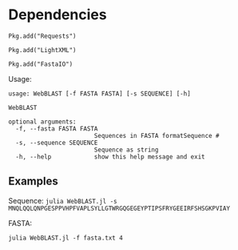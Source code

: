 # Dependencies
```
Pkg.add("Requests")

Pkg.add("LightXML")

Pkg.add("FastaIO")
```
Usage:

```
usage: WebBLAST [-f FASTA FASTA] [-s SEQUENCE] [-h]

WebBLAST

optional arguments:
  -f, --fasta FASTA FASTA
                        Sequences in FASTA formatSequence #
  -s, --sequence SEQUENCE
                        Sequence as string
  -h, --help            show this help message and exit

```
<h2>Examples</h2>

Sequence:
```julia WebBLAST.jl -s MNQLQQLQNPGESPPVHPFVAPLSYLLGTWRGQGEGEYPTIPSFRYGEEIRFSHSGKPVIAY```

FASTA:

```julia WebBLAST.jl -f fasta.txt 4```
